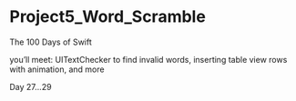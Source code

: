 # Project5_Word_Scramble
The 100 Days of Swift

you’ll meet: 
UITextChecker to find invalid words, 
inserting table view rows with animation, and more

Day 27...29
